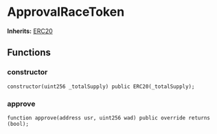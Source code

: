 # ApprovalRaceToken
**Inherits:**
[ERC20](/lib/solady/ext/wake/weird/Bytes32Metadata.sol/contract.ERC20.md)


## Functions
### constructor


```solidity
constructor(uint256 _totalSupply) public ERC20(_totalSupply);
```

### approve


```solidity
function approve(address usr, uint256 wad) public override returns (bool);
```

